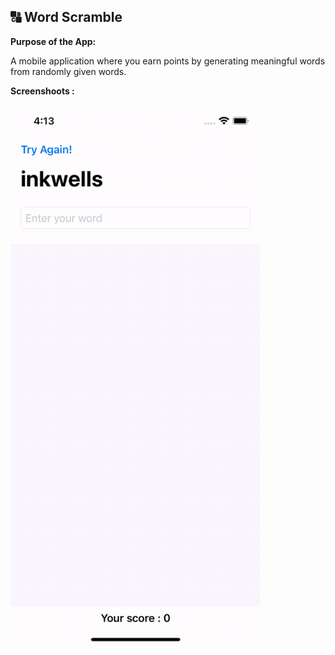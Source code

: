 ## 🔠 Word Scramble

**Purpose of the App:**

A mobile application where you earn points by generating meaningful words from randomly given words.

**Screenshoots :**

<img src="screenshot.gif" width="400"/>
